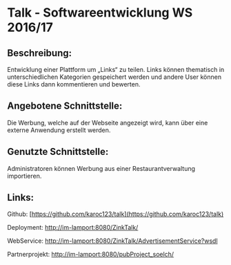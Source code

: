 # Talk - Softwareentwicklung WS 2016/17

## Beschreibung:
Entwicklung einer Plattform um „Links“ zu teilen. Links können thematisch in unterschiedlichen Kategorien gespeichert werden und andere User können diese Links dann kommentieren und bewerten.

## Angebotene Schnittstelle:
Die Werbung, welche auf der Webseite angezeigt wird, kann über eine externe Anwendung erstellt werden.

## Genutzte Schnittstelle:
Administratoren können Werbung aus einer Restaurantverwaltung importieren.

## Links:
Github: [https://github.com/karoc123/talk](https://github.com/karoc123/talk)

Deployment: [http://im-lamport:8080/ZinkTalk/](http://im-lamport:8080/ZinkTalk/)

WebService: [http://im-lamport:8080/ZinkTalk/AdvertisementService?wsdl](http://im-lamport:8080/ZinkTalk/AdvertisementService?wsdl)

Partnerprojekt: [http://im-lamport:8080/pubProject_soelch/](http://im-lamport:8080/pubProject_soelch/)